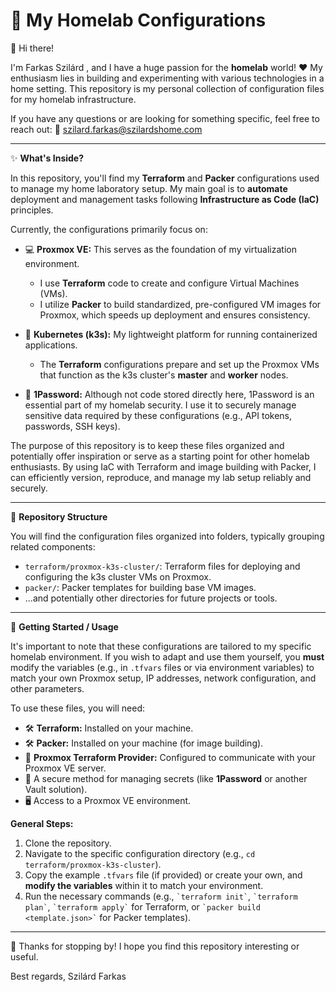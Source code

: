 # 🏡 My Homelab Configurations

👋 Hi there!

I'm Farkas Szilárd , and I have a huge passion for the **homelab** world! ❤️ My enthusiasm lies in building and experimenting with various technologies in a home setting. This repository is my personal collection of configuration files for my homelab infrastructure.

If you have any questions or are looking for something specific, feel free to reach out: 📧 szilard.farkas@szilardshome.com

---

✨ **What's Inside?**

In this repository, you'll find my **Terraform** and **Packer** configurations used to manage my home laboratory setup. My main goal is to **automate** deployment and management tasks following **Infrastructure as Code (IaC)** principles.

Currently, the configurations primarily focus on:

* 💻 **Proxmox VE:** This serves as the foundation of my virtualization environment.
    * I use **Terraform** code to create and configure Virtual Machines (VMs).
    * I utilize **Packer** to build standardized, pre-configured VM images for Proxmox, which speeds up deployment and ensures consistency.

* 🐳 **Kubernetes (k3s):** My lightweight platform for running containerized applications.
    * The **Terraform** configurations prepare and set up the Proxmox VMs that function as the k3s cluster's **master** and **worker** nodes.

* 🔐 **1Password:** Although not code stored directly here, 1Password is an essential part of my homelab security. I use it to securely manage sensitive data required by these configurations (e.g., API tokens, passwords, SSH keys).

The purpose of this repository is to keep these files organized and potentially offer inspiration or serve as a starting point for other homelab enthusiasts. By using IaC with Terraform and image building with Packer, I can efficiently version, reproduce, and manage my lab setup reliably and securely.

---

📁 **Repository Structure**

You will find the configuration files organized into folders, typically grouping related components:

* `terraform/proxmox-k3s-cluster/`: Terraform files for deploying and configuring the k3s cluster VMs on Proxmox.
* `packer/`: Packer templates for building base VM images.
* ...and potentially other directories for future projects or tools.

---

🚀 **Getting Started / Usage**

It's important to note that these configurations are tailored to my specific homelab environment. If you wish to adapt and use them yourself, you **must** modify the variables (e.g., in `.tfvars` files or via environment variables) to match your own Proxmox setup, IP addresses, network configuration, and other parameters.

To use these files, you will need:

* 🛠️ **Terraform:** Installed on your machine.
* 🛠️ **Packer:** Installed on your machine (for image building).
* 🔌 **Proxmox Terraform Provider:** Configured to communicate with your Proxmox VE server.
* 🔑 A secure method for managing secrets (like **1Password** or another Vault solution).
* 🖥️ Access to a Proxmox VE environment.

**General Steps:**

1.  Clone the repository.
2.  Navigate to the specific configuration directory (e.g., `cd terraform/proxmox-k3s-cluster`).
3.  Copy the example `.tfvars` file (if provided) or create your own, and **modify the variables** within it to match your environment.
4.  Run the necessary commands (e.g., `` `terraform init` ``, `` `terraform plan` ``, `` `terraform apply` `` for Terraform, or `` `packer build <template.json>` `` for Packer templates).

---

🙏 Thanks for stopping by! I hope you find this repository interesting or useful.

Best regards,
Szilárd Farkas